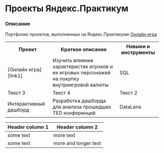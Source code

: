# Проекты Яндекс.Практикум
### Описание  
Портфолио проектов, выполненных на Яндекс.Практикуме [Онлайн игра][link1]
<table>
  <tr>
    <th><center>Проект</center></th>
    <th><center>Краткое описание</center></th>
    <th><center>Навыки и инструменты</center></th>
  </tr>
  <tr>
    <td> [Онлайн игра][link1] </td>
    <td>Изучить влияние характеристик игроков и их игровых персонажей на покупку внутриигровой валюты</td>
    <td>SQL</td>
  </tr>
  <tr>
    <td>Текст 3</td>
    <td>Текст 4</td>
    <td>Текст 2</td>
  </tr>
  <tr>
    <td>Интерактивный дашборд</td>
    <td>Разработка дашборда для анализа прошедших TED конференций</td>
    <td>DataLens</td>
  </tr>
</table>

|Header column 1|Header column 2|
|-----------|-----------|
|some text|more text|
|some text|more and longer text|

[link1]: https://github.com/mar-mari/yandex_practicum_projects/tree/main/online_game
